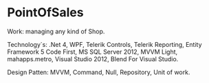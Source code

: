 PointOfSales
============
Work: managing any kind of Shop. 

Technology`s: .Net 4, WPF, Telerik Controls, Telerik Reporting, Entity Framework 5 Code First, MS SQL Server 2012, MVVM Light, mahapps.metro, Visual Studio 2012, Blend For Visual Studio.

Design Patten: MVVM, Command, Null, Repository, Unit of work.

